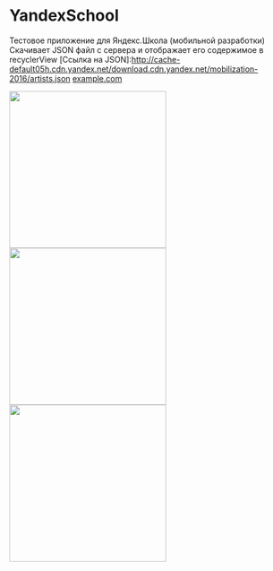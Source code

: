 # YandexSchool
Тестовое приложение для Яндекс.Школа (мобильной разработки)</br>
Скачивает JSON файл с сервера и отображает его содержимое в recyclerView
[Сcылка на JSON]:http://cache-default05h.cdn.yandex.net/download.cdn.yandex.net/mobilization-2016/artists.json
[example.com](http://example.com)

<img src="https://github.com/iamkatrechko/YandexSchool/blob/master/raw/1.png" width="280">
<img src="https://github.com/iamkatrechko/YandexSchool/blob/master/raw/2.png" width="280">
<img src="https://github.com/iamkatrechko/YandexSchool/blob/master/raw/3.png" width="280">
